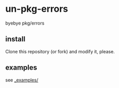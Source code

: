 # un-pkg-errors

byebye pkg/errors

## install

Clone this repository (or fork) and modify it, please.

## examples

see [_examples/](_examples)